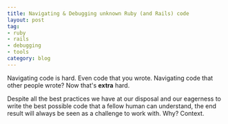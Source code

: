 ```yaml
---
title: Navigating & Debugging unknown Ruby (and Rails) code
layout: post
tag:
- ruby
- rails
- debugging
- tools
category: blog
---
```

Navigating code is hard. Even code that you wrote. Navigating code that other people wrote? Now that's **extra** hard.

Despite all the best practices we have at our disposal and our eagerness to write the best possible code that a fellow human can understand, the end result will always be seen as a challenge to work with. Why? Context.
